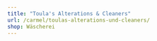 ```yaml
---
title: "Toula's Alterations & Cleaners"
url: /carmel/toulas-alterations-und-cleaners/
shop: Wäscherei
---
```

